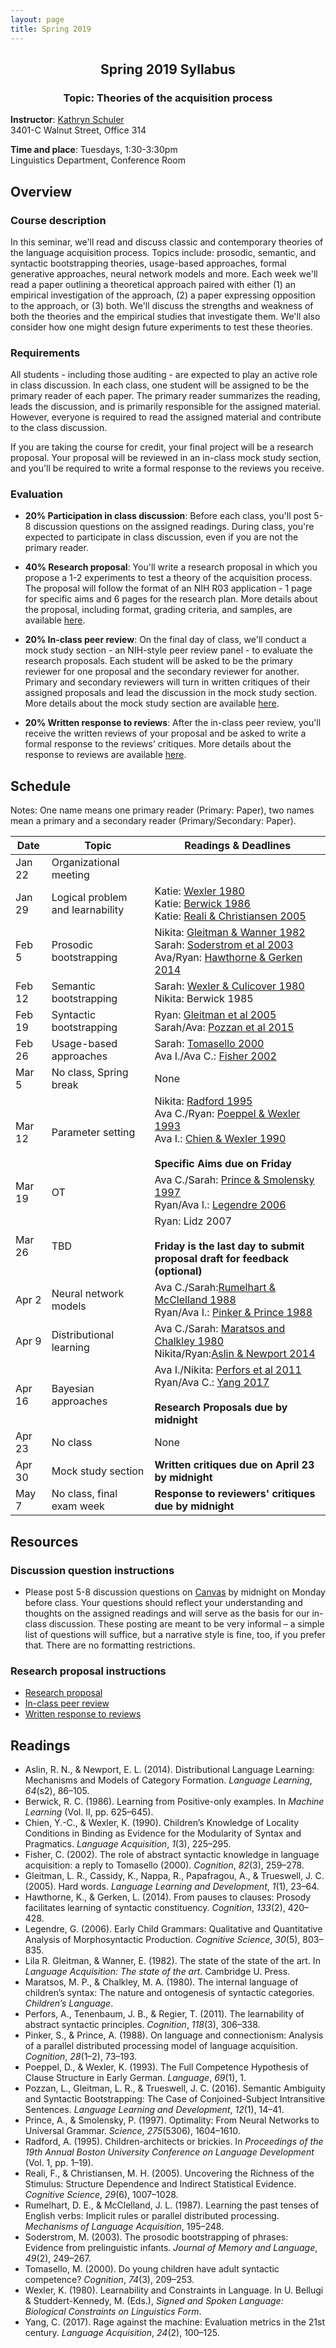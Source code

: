 ```yaml
---
layout: page
title: Spring 2019
---
```


<h2 align="center">Spring 2019 Syllabus</h2>
<h3 align="center">Topic: Theories of the acquisition process</h3>

**Instructor**: [Kathryn Schuler](mailto:kschuler@sas.upenn.edu)  
3401-C Walnut Street, Office 314

**Time and place**: Tuesdays, 1:30-3:30pm   
Linguistics Department, Conference Room

## Overview

### Course description
In this seminar, we'll read and discuss classic and contemporary theories of the language acquisition process.  Topics include: prosodic, semantic, and syntactic bootstrapping theories, usage-based approaches, formal generative approaches, neural network models and more.  Each week we'll read a paper outlining a theoretical approach paired with either (1) an empirical investigation of the approach, (2) a paper expressing opposition to the approach, or (3) both. We'll discuss the strengths and weakness of both the theories and the empirical studies that investigate them. We'll also consider how one might design future experiments to test these theories.

### Requirements
All students - including those auditing - are expected to play an active role in class discussion. In each class, one student will be assigned to be the primary reader of each paper.  The primary reader summarizes the reading, leads the discussion, and is primarily responsible for the assigned material.  However, everyone is required to read the assigned material and contribute to the class discussion.

If you are taking the course for credit, your final project will be a research proposal.  Your proposal will be reviewed in an in-class mock study section, and you'll be required to write a formal response to the reviews you receive.

### Evaluation

* **20% Participation in class discussion**: Before each class, you'll post 5-8 discussion questions on the assigned readings.  During class, you're expected to participate in class discussion, even if you are not the primary reader.   

* **40% Research proposal**: You'll write a research proposal in which you propose a 1-2 experiments to test a theory of the acquisition process.  The proposal will follow the format of an NIH R03 application - 1 page for specific aims and 6 pages for the research plan.  More details about the proposal, including format, grading criteria, and samples, are available [here](spring2019/research-proposal).

* **20% In-class peer review**: On the final day of class, we'll conduct a mock study section - an NIH-style peer review panel - to evaluate the research proposals.   Each student will be asked to be the primary reviewer for one proposal and the secondary reviewer for another.  Primary and secondary reviewers will turn in written critiques of their assigned proposals and lead the discussion in the mock study section.  More details about the mock study section are available [here](spring2019/research-proposal#in-class-peer-review).


* **20% Written response to reviews**: After the in-class peer review, you'll receive the written reviews of your proposal and  be asked to write a formal response to the reviews’ critiques. More details about the response to reviews are available [here](spring2019/research-proposal#written-response-to-reviews).

## Schedule

Notes: One name means one primary reader (Primary: Paper), two names mean a primary and a secondary reader (Primary/Secondary: Paper).  

Date | Topic | Readings & **Deadlines**
 --- | --- | ---
Jan 22 | Organizational meeting | 
Jan 29 | Logical problem and learnability | Katie: [Wexler 1980](https://drive.google.com/open?id=1uIYvQtzQaRpmVOTXcWi1tQJ8AguqnWdX)<br>Katie: [Berwick 1986](https://drive.google.com/open?id=1uAg5fDmrroko24claU0nGSbQRlq95ua1)<br> Katie: [Reali & Christiansen 2005](https://drive.google.com/open?id=1talM3Celuop6hoXUtAFYzSjBJrJ1Z8YN)
Feb 5 | Prosodic bootstrapping |  Nikita: [Gleitman & Wanner 1982](https://drive.google.com/open?id=1Wmugs-yTOq0gU2IHEsy-B8e5WpZ35Fw2)<br>Sarah: [Soderstrom et al 2003](https://drive.google.com/open?id=1mv_1Fab9KoANoyBzObKUD8Mal-cSk_Q4)<br>Ava/Ryan: [Hawthorne & Gerken 2014](https://drive.google.com/open?id=1389F_qMQyIEMjPRC5ibFJkPP5rrheSKt)
Feb 12 |  Semantic bootstrapping | Sarah: [Wexler & Culicover 1980](https://drive.google.com/open?id=1rii8XO1E_t7K18HXCjfcrLy3bifq9IKO)<br> Nikita: Berwick 1985
Feb 19 | Syntactic bootstrapping |  Ryan: [Gleitman et al 2005](https://drive.google.com/open?id=1KsMoL4I1uYAfpT_3SKpLay_n1FqihW8Q)<br>Sarah/Ava: [Pozzan et al 2015](https://drive.google.com/open?id=1s0WluIcOH4-fLOhkkl2YdXmPT-Aoo1K1)
 Feb 26 | Usage-based approaches |  Sarah: [Tomasello 2000](https://drive.google.com/open?id=1cjXj0QC3y99FraJGaiRlFqDlStQL8rt6)<br>Ava I./Ava C.: [Fisher 2002](https://drive.google.com/open?id=1J31-QWbVoCGT_ovOo0fvVuXovpy-MzSs)
Mar 5 | No class, Spring break | None
 Mar 12 | Parameter setting | Nikita: [Radford 1995](https://drive.google.com/open?id=1BrWnqNxyKdrO4iQyFVNg9FyWObfIOUe-)<br>Ava C./Ryan: [Poeppel & Wexler 1993](https://drive.google.com/open?id=1VdRxu3c7ENIgtxfhsO1fIzDCwlO0L09U)<br>Ava I.: [Chien & Wexler 1990](https://drive.google.com/open?id=1cHIWeot3HFoID_Nf4PQCayieKaXZf2CN)<br><br>**Specific Aims due on Friday**
 Mar 19 | OT | Ava C./Sarah: [Prince & Smolensky 1997](https://drive.google.com/open?id=10GyxuVO7tbFZLsB6gG7CN9BkAN_ZyGBs)<br>Ryan/Ava I.: [Legendre 2006](https://drive.google.com/open?id=1x69LDeTSLkHx-9gLA7Ey2ddohmjrBDEK)
 Mar 26 | TBD |  Ryan: Lidz 2007<br><br>**Friday is the last day to submit proposal draft for feedback (optional)**
 Apr 2 | Neural network models | Ava C./Sarah:[Rumelhart & McClelland 1988](https://drive.google.com/open?id=1XMS_-foPiFi7HI6sFNI_Q-9yWU7ilh78)<br>Ryan/Ava I.: [Pinker & Prince 1988](https://drive.google.com/open?id=1LEU7I4OjxiPVQz-wsXdw4BhbcxcE0PnE)
 Apr 9 | Distributional learning | Ava C./Sarah: [Maratsos and Chalkley 1980](https://drive.google.com/open?id=1sR8QACYYmINDsvIKY6h7sJvOZT975q6H)<br>Nikita/Ryan:[Aslin & Newport 2014](https://drive.google.com/open?id=1P0XDUVA6Zc3TXN7KRDssufaCoF1ifxSi)
Apr 16 | Bayesian approaches |  Ava I./Nikita: [Perfors et al 2011](https://drive.google.com/open?id=162ZxXDMFsMEbnxzotKc7Q0TuEHVJFVzs)<br>Ryan/Ava C.: [Yang 2017](https://drive.google.com/open?id=1I4FNdkFQr4LLByEUSHS5O8wIF5SNhaUu)<br><br>**Research Proposals due by midnight**
Apr 23 | No class | None
 Apr 30 | Mock study section |  **Written critiques due on April 23 by midnight**
 May 7 | No class, final exam week |   **Response to reviewers' critiques due by midnight**

## Resources

### Discussion question instructions

* Please post 5-8 discussion questions on [Canvas](https://canvas.upenn.edu/) by midnight on Monday before class. Your questions should reflect your understanding and thoughts on the assigned readings and will serve as the basis for our in-class discussion. These posting are meant to be very informal – a simple list of questions will suffice, but a narrative style is fine, too, if you prefer that.  There are no formatting restrictions.

### Research proposal instructions

* [Research proposal](spring2019/research-proposal.html)
* [In-class peer review](spring2019/research-proposal.html#in-class-peer-review)
* [Written response to reviews](spring2019/research-proposal.html#written-response-to-reviews)


## Readings

- Aslin, R. N., & Newport, E. L. (2014). Distributional Language Learning: Mechanisms and Models of Category Formation. _Language Learning_, _64_(s2), 86–105. 
- Berwick, R. C. (1986). Learning from Positive-only examples. In _Machine Learning_ (Vol. II, pp. 625–645).
- Chien, Y.-C., & Wexler, K. (1990). Children’s Knowledge of Locality Conditions in Binding as Evidence for the Modularity of Syntax and Pragmatics. _Language Acquisition_, _1_(3), 225–295. 
- Fisher, C. (2002). The role of abstract syntactic knowledge in language acquisition: a reply to Tomasello (2000). _Cognition_, _82_(3), 259–278. 
- Gleitman, L. R., Cassidy, K., Nappa, R., Papafragou, A., & Trueswell, J. C. (2005). Hard words. _Language Learning and Development_, _1_(1), 23–64.
- Hawthorne, K., & Gerken, L. (2014). From pauses to clauses: Prosody facilitates learning of syntactic constituency. _Cognition_, _133_(2), 420–428. 
- Legendre, G. (2006). Early Child Grammars: Qualitative and Quantitative Analysis of Morphosyntactic Production. _Cognitive Science_, _30_(5), 803–835. 
- Lila R. Gleitman, & Wanner, E. (1982). The state of the state of the art. In _Language Acquisition: The state of the art_. Cambridge U. Press.
- Maratsos, M. P., & Chalkley, M. A. (1980). The internal language of children’s syntax: The nature and ontogenesis of syntactic categories. _Children’s Language_. 
- Perfors, A., Tenenbaum, J. B., & Regier, T. (2011). The learnability of abstract syntactic principles. _Cognition_, _118_(3), 306–338.
- Pinker, S., & Prince, A. (1988). On language and connectionism: Analysis of a parallel distributed processing model of language acquisition. _Cognition_, _28_(1–2), 73–193.
- Poeppel, D., & Wexler, K. (1993). The Full Competence Hypothesis of Clause Structure in Early German. _Language_, _69_(1), 1. 
- Pozzan, L., Gleitman, L. R., & Trueswell, J. C. (2016). Semantic Ambiguity and Syntactic Bootstrapping: The Case of Conjoined-Subject Intransitive Sentences. _Language Learning and Development_, _12_(1), 14–41.
- Prince, A., & Smolensky, P. (1997). Optimality: From Neural Networks to Universal Grammar. _Science_, _275_(5306), 1604–1610. 
- Radford, A. (1995). Children-architects or brickies. In _Proceedings of the 19th Annual Boston University Conference on Language Development_ (Vol. 1, pp. 1–19).
- Reali, F., & Christiansen, M. H. (2005). Uncovering the Richness of the Stimulus: Structure Dependence and Indirect Statistical Evidence. _Cognitive Science_, _29_(6), 1007–1028. 
- Rumelhart, D. E., & McClelland, J. L. (1987). Learning the past tenses of English verbs: Implicit rules or parallel distributed processing. _Mechanisms of Language Acquisition_, 195–248.
- Soderstrom, M. (2003). The prosodic bootstrapping of phrases: Evidence from prelinguistic infants. _Journal of Memory and Language_, _49_(2), 249–267.
- Tomasello, M. (2000). Do young children have adult syntactic competence? _Cognition_, _74_(3), 209–253. 
- Wexler, K. (1980). Learnability and Constraints in Language. In U. Bellugi & Studdert-Kennedy, M. (Eds.), _Signed and Spoken Language: Biological Constraints on Linguistics Form_.
- Yang, C. (2017). Rage against the machine: Evaluation metrics in the 21st century. _Language Acquisition_, _24_(2), 100–125. 
<!--stackedit_data:
eyJoaXN0b3J5IjpbLTMwNDM3NDU1MywxMDczMzkzNDMxLDQyMz
M3NzQ2NywtMjQ0OTMwNzY5LDk5NDAyMzc2MCwtMjg2NTAwMjk0
LDk1MTIwMzUzOCwxMjY5NTg5MTIyLC0xMzUzMDk1MDE0LC04NT
Q0NDEwNzQsLTE3NTU1MzgyMSwtMTMzNDY0OTMwOSwxNzMyMTM1
MDA3LDEyNDMxOTA3NTksLTEwNDUwOTA5NjYsMjkxNDM2NTg4LD
E5MDQyNDU3NTMsLTMwOTg0MTY0MiwtNDkxODA1NDYxLDQxNzY5
ODExNl19
-->